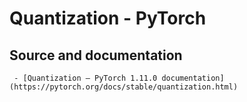 # Quantization - PyTorch
  ## Source and documentation
     - [Quantization — PyTorch 1.11.0 documentation](https://pytorch.org/docs/stable/quantization.html)
       


